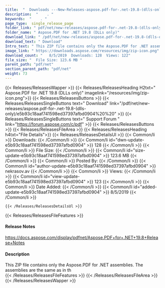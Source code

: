 ```yaml
---
title:  "  Downloads ---New-Releases-aspose.pdf-for-.net-19.8-(dlls-only) . " 
description:  "    . " 
keywords:  "    . " 
page_type:  single_release_page
folder_link: " pdf/net/new-releases/aspose.pdf-for-.net-19.8-(dlls-only)/"
folder_name: " Aspose.PDF for .NET 19.8 (DLLs only)"
download_link: " /pdf/net/new-releases/aspose.pdf-for-.net-19.8-(dlls-only)/e5b93c18aaf741598ed37397afbd0904"
download_text: " Download"
Intro_text: " This ZIP file contains only the Aspose.PDF for .NET assemblies. The assemblies a..."
image_link: " https://downloads.aspose.com/resources/img/zip-icon.png"
download_count: "   8/5/2019  Downloads: 128  Views: 122"
file_size: "  File Size: 123.6 MB "
parent_path: "pdf/net"
section_parent_path: "pdf/net"
weight: 73 
---
```


{{< Releases/ReleasesWapper >}}
  {{< Releases/ReleasesHeading H2txt=" Aspose.PDF for .NET 19.8 (DLLs only)" imagelink="/resources/img/zip-icon.png">}}
  {{< Releases/ReleasesButtons >}}
    {{< Releases/ReleasesSingleButtons text=" Download" link="/pdf/net/new-releases/aspose.pdf-for-.net-19.8-(dlls-only)/e5b93c18aaf741598ed37397afbd0904%20%20" >}}
    {{< Releases/ReleasesSingleButtons text=" Support Forum " link="https://forum.aspose.com/c/pdf" >}}
  {{< Releases/ReleasesButtons >}}
  {{< Releases/ReleasesFileArea >}}
    {{< Releases/ReleasesHeading h4txt="File Details">}}
    {{< Releases/ReleasesDetailsUl >}}
            {{< Common/li  >}} Downloads: {{< /Common/li >}} 
      {{< Common/li id="dwn-update-e5b93c18aaf741598ed37397afbd0904" >}} 128 {{< /Common/li >}} 
      {{< Common/li  >}} File Size: {{< /Common/li >}} 
      {{< Common/li id="size-update-e5b93c18aaf741598ed37397afbd0904" >}} 123.6 MB {{< /Common/li >}} 
      {{< Common/li  >}} Posted By: {{< /Common/li >}} 
      {{< Common/li id="author-update-e5b93c18aaf741598ed37397afbd0904" >}} nekrasov.av {{< /Common/li >}} 
      {{< Common/li  >}} Views: {{< /Common/li >}} 
      {{< Common/li id="view-update-e5b93c18aaf741598ed37397afbd0904" >}} 123 {{< /Common/li >}} 
      {{< Common/li  >}} Date Added: {{< /Common/li >}} 
      {{< Common/li id="added-update-e5b93c18aaf741598ed37397afbd0904" >}} 8/5/2019 {{< /Common/li >}} 

    {{< /Releases/ReleasesDetailsUl >}}

  {{< Releases/ReleasesFileFeatures >}}
      <h4>Release Notes</h4><div><a href="https://docs.aspose.com/display/pdfnet/Aspose.PDF+for+.NET+19.8+Release+Notes">https://docs.aspose.com/display/pdfnet/Aspose.PDF+for+.NET+19.8+Release+Notes</a></div><h4>Description</h4><div class="HTMLDescription">This ZIP file contains only the Aspose.PDF for .NET assemblies. The assemblies are the same as in th</div>
  {{< /Releases/ReleasesFileFeatures >}}
 {{< /Releases/ReleasesFileArea >}}
{{< /Releases/ReleasesWapper >}}


